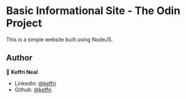 <h1>Basic Informational Site - The Odin Project</h1>

This is a simple website built using NodeJS.

## Author

👤 **Keffri Neal**

- LinkedIn: [@keffri](https://www.linkedin.com/in/keffri/)
- Github: [@keffri](https://github.com/keffri)
